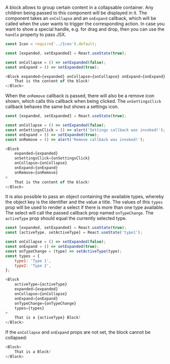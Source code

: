 A block allows to group certain content in a collapsable container. Any children being passed to this component will be
displayed in it. The component takes an `onCollapse` and an `onExpand` callback, which will be called when the user
wants to trigger the corresponding action. In case you want to show a special handle, e.g. for drag and drop, then you
can use the `handle` property to pass JSX.

```javascript
const Icon = require('../Icon').default;

const [expanded, setExpanded] = React.useState(true);

const onCollapse = () => setExpanded(false);
const onExpand = () => setExpanded(true);

<Block expanded={expanded} onCollapse={onCollapse} onExpand={onExpand} handle={<Icon name="su-more" />}>
    That is the content of the block!
</Block>
```

When the `onRemove` callback is passed, there will also be a remove icon shown, which calls this callback when being
clicked. The `onSettingsClick` callback behaves the same but shows a settings icon.

```javascript
const [expanded, setExpanded] = React.useState(true);

const onCollapse = () => setExpanded(false);
const onSettingsClick = () => alert('Settings callback was invoked!');
const onExpand = () => setExpanded(true);
const onRemove = () => alert('Remove callback was invoked!');

<Block
    expanded={expanded}
    onSettingsClick={onSettingsClick}
    onCollapse={onCollapse}
    onExpand={onExpand}
    onRemove={onRemove}
>
    That is the content of the block!
</Block>
```

It is also possible to pass an object containing the available types, whereby the object key is the identifier and the
value a title. The values of this `types` prop will be used to render a select if there is more than one type
available. The select will call the passed callback prop named `onTypeChange`. The `activeType` prop should equal the
currently selected type.

```javascript
const [expanded, setExpanded] = React.useState(true);
const [activeType, setActiveType] = React.useState('type1');

const onCollapse = () => setExpanded(false);
const onExpand = () => setExpanded(true);
const onTypeChange = (type) => setActiveType(type);
const types = {
    type1: 'Type 1',
    type2: 'Type 2',
};

<Block
    activeType={activeType}
    expanded={expanded}
    onCollapse={onCollapse}
    onExpand={onExpand}
    onTypeChange={onTypeChange}
    types={types}
>
    That is a {activeType} Block!
</Block>
```

If the `onCollapse` and `onExpand` props are not set, the block cannot be collapsed:

```javascript
<Block>
    That is a Block!
</Block>
```
